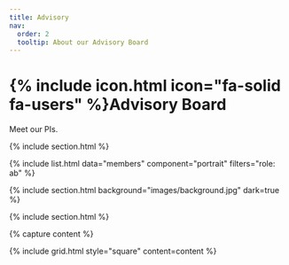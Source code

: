 ```yaml
---
title: Advisory
nav:
  order: 2
  tooltip: About our Advisory Board
---
```


# {% include icon.html icon="fa-solid fa-users" %}Advisory Board

Meet our PIs.

{% include section.html %}

{% include list.html data="members" component="portrait" filters="role: ab" %}


{% include section.html background="images/background.jpg" dark=true %}

<!-- Meet our team members. -->

{% include section.html %}

<!-- {% include list.html data="members" component="portrait" filters="role: ^(?!pi$)" %} -->

{% capture content %}

<!-- {% include figure.html image="images/photo.jpg" %}
{% include figure.html image="images/photo.jpg" %}
{% include figure.html image="images/photo.jpg" %}

{% endcapture %} -->

{% include grid.html style="square" content=content %}
